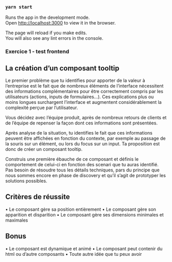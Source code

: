 ### `yarn start`

Runs the app in the development mode.\
Open [http://localhost:3000](http://localhost:3000) to view it in the browser.

The page will reload if you make edits.\
You will also see any lint errors in the console.

### Exercice 1 - test frontend

La création d’un composant tooltip
---

Le premier problème que tu identifies pour apporter de la valeur
à l’entreprise est le fait que de nombreux éléments de l’interface nécessitent
des informations complémentaires pour être correctement compris
par les utilisateurs (actions, inputs de formulaires...). Ces explications plus
ou moins longues surchargent l’interface et augmentent considérablement
la complexité perçue par l’utilisateur.

Vous décidez avec l’équipe produit, après de nombreux retours de clients
et de l’équipe de repenser la façon dont ces informations sont présentées.

Après analyse de la situation, tu identifies le fait que ces informations
peuvent être affichées en fonction du contexte, par exemple au passage
de la souris sur un élément, ou lors du focus sur un input. Ta proposition est
donc de créer un composant tooltip.

Construis une première ébauche de ce composant et définis
le comportement de celui-ci en fonction des scenari que tu auras identifié.
Pas besoin de résoudre tous les détails techniques, pars du principe
que nous sommes encore en phase de discovery et qu’il s’agit de prototyper
les solutions possibles.


Critères de réussite
---
• Le composant gère sa position entièrement
• Le composant gère son apparition et disparition
• Le composant gère ses dimensions minimales et maximales


Bonus
---
• Le composant est dynamique et animé
• Le composant peut contenir du html ou d’autre composants
• Toute autre idée que tu peux avoir